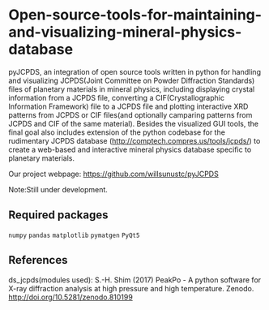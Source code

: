 # Open-source-tools-for-maintaining-and-visualizing-mineral-physics-database
pyJCPDS, an integration of open source tools written in python for handling  and visualizing JCPDS(Joint Committee on Powder Diffraction Standards) files of planetary materials in mineral physics, including displaying crystal information from a JCPDS file, converting a CIF(Crystallographic Information Framework) file to a JCPDS file and plotting interactive XRD patterns from JCPDS or CIF files(and optionally camparing patterns from JCPDS and CIF of the same material). Besides the visualized GUI tools, the final goal also includes extension of the python codebase for the rudimentary JCPDS database (http://comptech.compres.us/tools/jcpds/) to create a web-based and interactive mineral physics database specific to planetary materials.

Our project webpage: https://github.com/willsunustc/pyJCPDS

Note:Still under development.

## Required packages
`numpy` `pandas` `matplotlib` `pymatgen` `PyQt5`

## References
ds_jcpds(modules used): S.-H. Shim (2017) PeakPo - A python software for X-ray diffraction analysis at high pressure and high temperature. Zenodo. http://doi.org/10.5281/zenodo.810199
